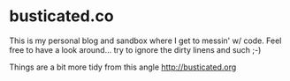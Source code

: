 busticated.co
===
This is my personal blog and sandbox where I get to  messin' w/ code. Feel free to have a look around... try to ignore the dirty linens and such ;-)

Things are a bit more tidy from this angle http://busticated.org
